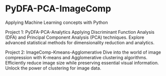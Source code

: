 # PyDFA-PCA-ImageComp
 Applying Machine Learning concepts with Python

Project 1: PyDFA-PCA-Analytics
Applying Discriminant Function Analysis (DFA) and Principal Component Analysis (PCA) techniques. Explore advanced statistical methods for dimensionality reduction and analytics.

Project 2: ImageComp-Kmeans-Agglomerative
Dive into the world of image compression with K-means and Agglomerative clustering algorithms. Efficiently reduce image size while preserving essential visual information. Unlock the power of clustering for image data.  